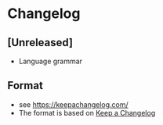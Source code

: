 # Changelog

## [Unreleased]
- Language grammar

## Format
* see https://keepachangelog.com/
* The format is based on [Keep a Changelog](https://keepachangelog.com/en/1.0.0/)